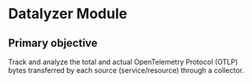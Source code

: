# Datalyzer Module

## Primary objective

Track and analyze the total and actual OpenTelemetry Protocol (OTLP) bytes transferred by each source (service/resource) through a collector.

